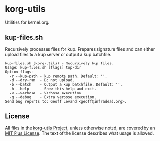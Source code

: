 # korg-utils

Utilities for kernel.org.

## kup-files.sh

Recursively processes files for kup.  Prepares signature files and can either upload files to a kup server or output a kup batchfile.

```
kup-files.sh (korg-utils) - Recursively kup files.
Usage: kup-files.sh [flags] top-dir
Option flags:
  -r --kup-path - kup remote path. Default: ''.
  -d --dry-run  - Do not upload.
  -b --batch    - Output a kup batchfile. Default: ''.
  -h --help     - Show this help and exit.
  -v --verbose  - Verbose execution.
  -g --debug    - Extra verbose execution.
Send bug reports to: Geoff Levand <geoff@infradead.org>.
```

## License

All files in the [korg-utils Project](https://github.com/glevand/korg-utils), unless otherwise noted, are covered by an [MIT Plus License](https://github.com/glevand/korg-utils/mit-plus-license.txt).  The text of the license describes what usage is allowed.
